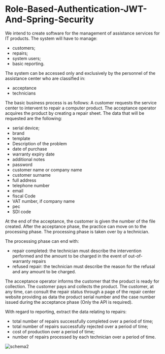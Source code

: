 # Role-Based-Authentication-JWT-And-Spring-Security



We intend to create software for the management of assistance services for IT products. The system will have to manage:
- customers;
- repairs;
- system users;
- basic reporting.

The system can be accessed only and exclusively by the personnel of the assistance center who are classified in:

- acceptance
- technicians

The basic business process is as follows:
A customer requests the service center to intervent to repair a computer product.
The acceptance operator acquires the product by creating a repair sheet. The data that will be requested are the following:

- serial device;
- brand
- template
- Description of the problem
- date of purchase
- warranty expiry date
- additional notes
- password
- customer name or company name
- customer surname
- full address
- telephone number
- email
- fiscal Code
- VAT number, if company name
- pec
- SDI code

At the end of the acceptance, the customer is given the number of the file created.
After the acceptance phase, the practice can move on to the processing phase.
The processing phase is taken over by a technician.

The processing phase can end with:
- repair completed: the technician must describe the intervention performed and the amount to be charged in the event of out-of-warranty repairs
- refused repair: the technician must describe the reason for the refusal and any amount to be charged.

The acceptance operator informs the customer that the product is ready for collection.
The customer pays and collects the product.
The customer, at any time, can consult the repair status through a page of the repair center website providing as data the product serial number and the case number issued during the acceptance phase (Only the API is required).

With regard to reporting, extract the data relating to repairs:
- total number of repairs successfully completed over a period of time;
- total number of repairs successfully rejected over a period of time;
- cost of production over a period of time;
- number of repairs processed by each technician over a period of time.



![schema2](https://github.com/KRIS13-GIF/Role-Based-Authentication-JWT-And-Spring-Security/assets/71281629/84fd4a8c-988c-4438-b3eb-8e58e88aca31)
